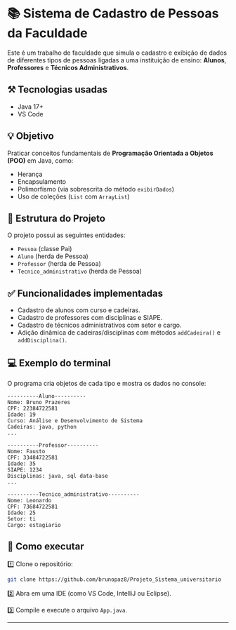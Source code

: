 # 📚 Sistema de Cadastro de Pessoas da Faculdade

Este é um trabalho de faculdade que simula o cadastro e exibição de dados de diferentes tipos de pessoas ligadas a uma instituição de ensino: **Alunos**, **Professores** e **Técnicos Administrativos**.

## ⚒️ Tecnologias usadas
- Java 17+
- VS Code


## 💡 Objetivo
Praticar conceitos fundamentais de **Programação Orientada a Objetos (POO)** em Java, como:

- Herança
- Encapsulamento
- Polimorfismo (via sobrescrita do método `exibirDados`)
- Uso de coleções (`List` com `ArrayList`)


## 🧩 Estrutura do Projeto
O projeto possui as seguintes entidades:

- `Pessoa` (classe Pai)
- `Aluno` (herda de Pessoa)
- `Professor` (herda de Pessoa)
- `Tecnico_administrativo` (herda de Pessoa)

## ✅ Funcionalidades implementadas
- Cadastro de alunos com curso e cadeiras.
- Cadastro de professores com disciplinas e SIAPE.
- Cadastro de técnicos administrativos com setor e cargo.
- Adição dinâmica de cadeiras/disciplinas com métodos `addCadeira()` e `addDisciplina()`.

## 💻 Exemplo do terminal

O programa cria objetos de cada tipo e mostra os dados no console:

```
----------Aluno----------
Nome: Bruno Prazeres
CPF: 22384722581
Idade: 19
Curso: Análise e Desenvolvimento de Sistema
Cadeiras: java, python
...

----------Professor----------
Nome: Fausto
CPF: 33484722581
Idade: 35
SIAPE: 1234
Disciplinas: java, sql data-base
...

----------Tecnico_administrativo----------
Nome: Leonardo
CPF: 73684722581
Idade: 25
Setor: ti
Cargo: estagiario
```


## 🚀 Como executar

1️⃣ Clone o repositório:
   ```bash
   git clone https://github.com/brunopaz8/Projeto_Sistema_universitario
   ```
2️⃣ Abra em uma IDE (como VS Code, IntelliJ ou Eclipse).

3️⃣ Compile e execute o arquivo `App.java`.

---

